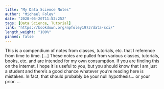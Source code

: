```yaml
---
title: "My Data Science Notes"
author: "Michael Foley"
date: "2020-05-20T11:52:25Z"
tags: [Data Science, Tutorial]
link: "https://bookdown.org/mpfoley1973/data-sci/"
length_weight: "100%"
pinned: false
---
```


This is a compendium of notes from classes, tutorials, etc. that I reference from time to time. [...] These notes are pulled from various classes, tutorials, books, etc. and are intended for my own consumption. If you are finding this on the internet, I hope it is useful to you, but you should know that I am just a student and there’s a good chance whatever you’re reading here is mistaken. In fact, that should probably be your null hypothesis… or your prior. ...
